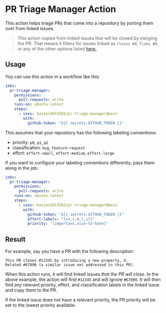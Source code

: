 # PR Triage Manager Action

This action helps triage PRs that come into a repository by porting them over
from linked issues.

> This action copies from linked issues that will be closed by merging the PR.
> That means it filters for issues linked as `closes #0`, `fixes #0`, or any of
> the other options listed
> [here.](https://docs.github.com/en/issues/tracking-your-work-with-issues/linking-a-pull-request-to-an-issue#linking-a-pull-request-to-an-issue-using-a-keyword)

## Usage

You can use this action in a workflow like this:

```yaml
jobs:
  pr-triage-manager:
    permissions:
      pull-requests: write
    runs-on: ubuntu-latest
    steps:
      - uses: kaizen3031593/pr-triage-manager@main
        with:
          github-token: "${{ secrets.GITHUB_TOKEN }}"
```

This assumes that your repository has the following labeling conventions:

- priority: `p0`, `p1`, `p2`
- classification: `bug`, `feature-request`
- effort: `effort-small`, `effort-medium`, `effort-large`

If you want to configure your labeling conventions differently, pass them along in the job:

```yaml
jobs:
  pr-triage-manager:
    permissions:
      pull-requests: write
    runs-on: ubuntu-latest
    steps:
      - uses: kaizen3013593/pr-triage-manager@main
        with:
          github-token: "${{ secrets.GITHUB_TOKEN }}"
          effort-labels: "[xs,s,m,l,xl]"
          priority: "[important,nice-to-have]"
```

## Result

For example, say you have a PR with the following description:

```
This PR closes #12345 by introducing a new property, X.
Related #67890 (a similar issue not addressed in this PR).
```

When this action runs, it will find linked issues _that the PR will close_. In the above example,
the action will find `#12345` and will ignore `#67890`. It will then find any relevant priority,
effort, and classification labels in the linked issue and copy them to the PR.

If the linked issue does not have a relevant priority, the PR priority will be set to the lowest
priority available.
